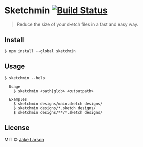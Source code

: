 # Sketchmin [![Build Status](https://travis-ci.org/larsonjj/sketchmin.svg?branch=master)](https://travis-ci.org/larsonjj/sketchmin)

> Reduce the size of your sketch files in a fast and easy way.


## Install

```
$ npm install --global sketchmin
```


## Usage

```
$ sketchmin --help

  Usage
    $ sketchmin <path|glob> <outputpath>

  Examples
    $ sketchmin designs/main.sketch designs/
    $ sketchmin designs/*.sketch designs/
    $ sketchmin designs/**/*.sketch designs/
```

## License

MIT © [Jake Larson](https://github.com/larsonjj)
